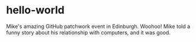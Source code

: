 hello-world
===========

Mike's amazing GitHub patchwork event in Edinburgh. Woohoo! Mike told a funny story about his relationship with computers, and it was good.
